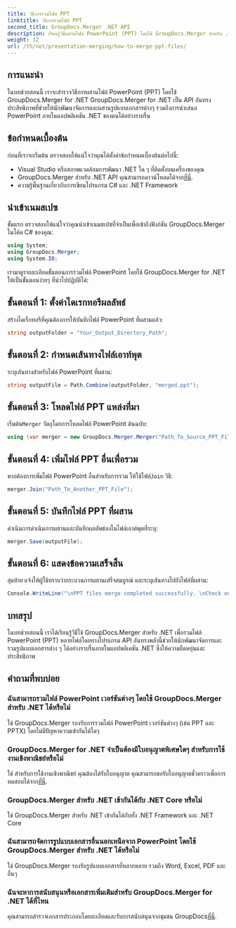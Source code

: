 ```yaml
---
title: วิธีการรวมไฟล์ PPT
linktitle: วิธีการรวมไฟล์ PPT
second_title: GroupDocs.Merger .NET API
description: เรียนรู้วิธีผสานไฟล์ PowerPoint (PPT) โดยใช้ GroupDocs.Merger สำหรับ .NET ได้อย่างง่ายดาย ปรับปรุงแอปพลิเคชัน .NET ของคุณด้วย API อันทรงพลังนี้
weight: 12
url: /th/net/presentation-merging/how-to-merge-ppt-files/
---
```

## การแนะนำ
ในบทช่วยสอนนี้ เราจะสำรวจวิธีการผสานไฟล์ PowerPoint (PPT) โดยใช้ GroupDocs.Merger for .NET GroupDocs.Merger for .NET เป็น API อันทรงประสิทธิภาพที่ช่วยให้นักพัฒนาจัดการและผสานรูปแบบเอกสารต่างๆ รวมถึงการนำเสนอ PowerPoint ภายในแอปพลิเคชัน .NET ของตนได้อย่างราบรื่น
## ข้อกำหนดเบื้องต้น
ก่อนที่เราจะเริ่มต้น ตรวจสอบให้แน่ใจว่าคุณได้ตั้งค่าข้อกำหนดเบื้องต้นต่อไปนี้:
- Visual Studio หรือสภาพแวดล้อมการพัฒนา .NET ใด ๆ ที่ติดตั้งบนเครื่องของคุณ
-  GroupDocs.Merger สำหรับ .NET API คุณสามารถดาวน์โหลดได้จาก[ที่นี่](https://releases.groupdocs.com/merger/net/).
- ความรู้พื้นฐานเกี่ยวกับการเขียนโปรแกรม C# และ .NET Framework

## นำเข้าเนมสเปซ
ขั้นแรก ตรวจสอบให้แน่ใจว่าคุณนำเข้าเนมสเปซที่จำเป็นเพื่อเข้าถึงฟังก์ชัน GroupDocs.Merger ในโค้ด C# ของคุณ:
```csharp
using System; 
using GroupDocs.Merger;
using System.IO;
```

เรามาดูรายละเอียดขั้นตอนการรวมไฟล์ PowerPoint โดยใช้ GroupDocs.Merger for .NET ให้เป็นขั้นตอนง่ายๆ ที่นำไปปฏิบัติได้:
## ขั้นตอนที่ 1: ตั้งค่าไดเรกทอรีผลลัพธ์
สร้างไดเร็กทอรีที่คุณต้องการให้บันทึกไฟล์ PowerPoint ที่ผสานแล้ว:
```csharp
string outputFolder = "Your_Output_Directory_Path";
```
## ขั้นตอนที่ 2: กำหนดเส้นทางไฟล์เอาท์พุต
ระบุเส้นทางสำหรับไฟล์ PowerPoint ที่ผสาน:
```csharp
string outputFile = Path.Combine(outputFolder, "merged.ppt");
```
## ขั้นตอนที่ 3: โหลดไฟล์ PPT แหล่งที่มา
 เริ่มต้น`Merger` วัตถุโดยการโหลดไฟล์ PowerPoint ต้นฉบับ:
```csharp
using (var merger = new GroupDocs.Merger.Merger("Path_To_Source_PPT_File"))
```
## ขั้นตอนที่ 4: เพิ่มไฟล์ PPT อื่นเพื่อรวม
 หากต้องการเพิ่มไฟล์ PowerPoint อื่นสำหรับการรวม ให้ใช้ไฟล์`Join` วิธี:
```csharp
merger.Join("Path_To_Another_PPT_File");
```
## ขั้นตอนที่ 5: บันทึกไฟล์ PPT ที่ผสาน
ดำเนินการดำเนินการผสานและบันทึกผลลัพธ์ลงในไฟล์เอาต์พุตที่ระบุ:
```csharp
merger.Save(outputFile);
```
## ขั้นตอนที่ 6: แสดงข้อความเสร็จสิ้น
สุดท้าย แจ้งให้ผู้ใช้ทราบว่ากระบวนการผสานเสร็จสมบูรณ์ และระบุเส้นทางไปยังไฟล์ที่ผสาน:
```csharp
Console.WriteLine("\nPPT files merge completed successfully. \nCheck output in {0}", outputFolder);
```

## บทสรุป
ในบทช่วยสอนนี้ เราได้เรียนรู้วิธีใช้ GroupDocs.Merger สำหรับ .NET เพื่อรวมไฟล์ PowerPoint (PPT) หลายไฟล์โดยทางโปรแกรม API อันทรงพลังนี้ช่วยให้นักพัฒนาจัดการและรวมรูปแบบเอกสารต่าง ๆ ได้อย่างราบรื่นภายในแอปพลิเคชัน .NET ซึ่งให้ความยืดหยุ่นและประสิทธิภาพ

## คำถามที่พบบ่อย
### ฉันสามารถรวมไฟล์ PowerPoint เวอร์ชันต่างๆ โดยใช้ GroupDocs.Merger สำหรับ .NET ได้หรือไม่
ใช่ GroupDocs.Merger รองรับการรวมไฟล์ PowerPoint เวอร์ชันต่างๆ (เช่น PPT และ PPTX) โดยไม่มีปัญหาความเข้ากันได้ใดๆ
### GroupDocs.Merger for .NET จำเป็นต้องมีใบอนุญาตพิเศษใดๆ สำหรับการใช้งานเชิงพาณิชย์หรือไม่
 ใช่ สำหรับการใช้งานเชิงพาณิชย์ คุณต้องได้รับใบอนุญาต คุณสามารถขอรับใบอนุญาตชั่วคราวเพื่อการทดสอบได้จาก[ที่นี่](https://purchase.groupdocs.com/temporary-license/).
### GroupDocs.Merger สำหรับ .NET เข้ากันได้กับ .NET Core หรือไม่
ใช่ GroupDocs.Merger สำหรับ .NET เข้ากันได้กับทั้ง .NET Framework และ .NET Core
### ฉันสามารถจัดการรูปแบบเอกสารอื่นนอกเหนือจาก PowerPoint โดยใช้ GroupDocs.Merger สำหรับ .NET ได้หรือไม่
ใช่ GroupDocs.Merger รองรับรูปแบบเอกสารที่หลากหลาย รวมถึง Word, Excel, PDF และอื่นๆ
### ฉันจะหาการสนับสนุนหรือเอกสารเพิ่มเติมสำหรับ GroupDocs.Merger for .NET ได้ที่ไหน
คุณสามารถสำรวจเอกสารประกอบโดยละเอียดและรับการสนับสนุนจากชุมชน GroupDocs[ที่นี่](https://forum.groupdocs.com/c/merger/32).